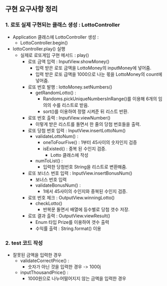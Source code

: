 ## 구현 요구사항 정리
### 1. 로또 실제 구현되는 클래스 생성 : LottoController
* Application 클래스에 LottoController 생성 : 
  * LottoController.begin()
* lottoController.play() 실행
  * 실제로 로또게임 구현 메서드 : play()
    * 로또 금액 입력 : InputView.showMoney()
      * 입력 받은 로또 금액을 LottoMoney의 inputMoney에 넣어줌.
      * 입력 받은 로또 급액을 1000으로 나눈 몫을 LottoMoney의 count에 넣어줌.
    * 로또 번호 발행 : lottoMoney.setNumbers()
      * getRandomLotto() : 
        * Randoms.pickUniqueNumbersInRange()를 이용해 6개의 임의의 수를 리스트로 받음.
        * sort()를 이용하여 정렬 시켜준 뒤 리스트 반환.
    * 로또 번호 출력 : InputView.viewNumber()
      * 이렇게 받은 리스트를 돌면서 한 줄의 당첨 번호들을 출력.
    * 로또 당첨 번호 입력 : InputView.insertLottoNum()
      * validateLottoNum() :
        * oneToFourFive() : 1부터 45사이의 숫자인지 검증
        * isExisted() : 중복 된 수인지 검증.
          * Lotto 클래스에 작성
      * numToList() : 
        * 입력한 당첨번호 String을 리스트로 변환해줌.
    * 로또 보너스 번호 입력 : InputView.insertBonusNum()
      * 보너스 번호 입력
      * validateBonusNum() : 
        * 1에서 45사이의 수인지와 중복된 수인지 검증.
    * 로또 번호 체크 : OutputView.winningLotto()
      * checkLotto()
        * 반복문 돌면서 배열에 등수별로 당첨 갯수 저장.
    * 로또 결과 출력 : OutputView.viewResult()
      * Enum 타입 Prize를 이용하여 갯수 출력
      * 수익률 출력 : String.format() 이용
### 2. test 코드 작성
* 잘못된 금액을 입력한 경우
  * validateCorrectPrice() : 
    * 숫자가 아닌 것을 입력한 경우 -> 1000j
  * inputThousandPrice() : 
    * 1000원으로 나누어떨어지지 않는 금액을 입력한 경우

